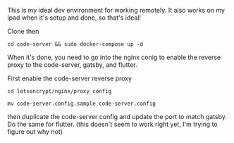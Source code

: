 This is my ideal dev environment for working remotely. It also works on my ipad when it's setup and done, so that's ideal! 

Clone then 

```
cd code-server && sudo docker-compose up -d

```

When it's done, you need to go into the nginx conig to enable the reverse proxy to the code-server, gatsby, and flutter. 

First enable the code-server reverse proxy

```
cd letsencrypt/nginx/proxy_config

```

```
mv code-server.config.sample code-server.config
```

then duplicate the code-server config and update the port to match gatsby. Do the same for flutter. (this doesn't seem to work right yet, I'm trying to figure out why not)